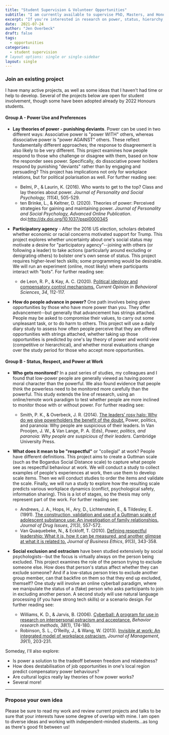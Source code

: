 ```yaml
---
title: "Student Supervision & Volunteer Opportunities"
subtitle: "I am currently available to supervise PhD, Masters, and Honours students."
excerpt: "If you're interested in research on power, status, hierarchy, and/or negotiations, I'm happy to discuss potential supervision."
date:  2021-07-24
author: "Jen Overbeck"
draft: false
tags:
  - opportunities
categories:
  - student supervision
# layout options: single or single-sidebar
layout: single
---
```



### Join an existing project

I have many active projects, as well as some ideas that I haven't had time or help to develop. Several of the projects below are open for student involvement, though some have been adopted already by 2022 Honours students.

#### **Group A** - Power Use and Preferences

- **Lay theories of power - punishing deviants**. Power can be used in two different ways: Associative power is "power WITH" others, whereas dissociative power is "power AGAINST" others. These reflect fundamentally different approaches; the response to disagreement is also likely to be very different. This project examines how people respond to those who challenge or disagree with them, based on how the responder sees power. Specifically, do dissociative power holders respond by punishing "deviants" rather than by engaging and persuading? This project has implications not only for workplace relations, but for political polarisation as well. For further reading see: 
    - Belmi, P., & Laurin, K. (2016). Who wants to get to the top? Class and lay theories about power. _Journal of Personality and Social Psychology, 111_(4), 505-529.
    - ten Brinke, L., & Keltner, D. (2020). Theories of power: Perceived strategies for gaining and maintaining power. _Journal of Personality and Social Psychology, Advanced Online Publication_. doi:http://dx.doi.org/10.1037/pspi0000345
    
- **Participatory agency** - After the 2016 US election, scholars debated whether economic or racial concerns motivated support for Trump. This project explores whether uncertainty about one's social status may motivate  a desire for "participatory agency"--joining with others (or following a leader) to take actions (particularly around excluding or denigrating others) to bolster one's own sense of status. This project requires higher-level tech skills; some programming would be desirable. We will run an experiment (online, most likely) where participants interact with "bots". For further reading see:
    - de Leon, R. P., & Kay, A. C. (2020). [Political ideology and compensatory control mechanisms.](https://www.sciencedirect.com/science/article/pii/S2352154620300334) _Current Opinion in Behavioral Sciences_, _34_, 112-117.
    
- **How do people advance in power?** One path involves being given opportunities by those who have more power than you. They offer advancement--but generally that advancement has strings attached. People may be asked to compromise their values, to carry out some unpleasant task, or to do harm to others. This project will use a daily diary study to assess how often people perceive that they are offered opportunities with strings attached, whether taking up those opportunities is predicted by one's lay theory of power and world view (competitive or hierarchical), and whether moral evaluations change over the study period for those who accept more opportunities.

#### **Group B** - Status, Respect, and Power at Work

- **Who gets monitored**? In a past series of studies, my colleagues and I found that low-power people are generally viewed as having poorer moral character than the powerful. We also found evidence that people think the powerless need to be monitored more carefully than the powerful. This study extends the line of research, using an online/remote work paradigm to test whether people are more inclined to monitor those with or without power. For further reading see:
    - Smith, P. K., & Overbeck, J. R. (2014). [The leaders’ rosy halo: Why 
do we give powerholders the benefit of the doubt.](https://www.researchgate.net/profile/Pamela-Smith-13/publication/260714548_The_leaders%27_rosy_halo_Why_do_we_give_powerholders_the_benefit_of_the_doubt/links/00b7d532106c34f2b6000000/The-leaders-rosy-halo-Why-do-we-give-powerholders-the-benefit-of-the-doubt.pdf) Power, politics, and 
paranoia: Why people are suspicious of their leaders. In Van Prooijen, 
J. W., & Van Lange, P. A. (Eds), _Power, politics, and paranoia: Why people are suspicious of their leaders_. Cambridge University Press. 

- **What does it mean to be "respectful"** or "collegial" at work? People have different definitions. This project aims to create a Guttman scale (such as the Bogardus Social Distance scale) to capture what people see as respectful behaviour at work. We will conduct a study to collect examples of people's experiences at work, then use them to develop scale items. Then we will conduct studies to order the items and validate the scale. Finally, we will run a study to explore how the resulting scale predicts various workplace dynamics (conflict, psychological safety, information sharing). This is a lot of stages, so the thesis may only represent part of the work. For further reading see:
    - Andrews, J. A., Hops, H., Ary, D., Lichtenstein, E., & Tildesley, E. (1991). [The construction, 
validation and use of a Guttman scale of adolescent substance use: An investigation of family relationships.](https://journals.sagepub.com/doi/abs/10.1177/002204269102100305) _Journal of Drug Issues_, _21_(3), 557-572.
    - Van Quaquebeke, N., & Eckloff, T. (2010). [Defining respectful leadership: What it is, how it can be measured, and another glimpse at what it is related to.](file:///Users/jenoverbeck/Downloads/ERS-2009-027-ORG.pdf) _Journal of Business Ethics_, _91_(3), 343-358.
    
- **Social exclusion and ostracism** have been studied extensively by social psychologists--but the focus is virtually always on the person being excluded. This project examines the role of the person trying to exclude someone else. How does that person's status affect whether they can exclude someone? And if a low-status person tries to exclude another group member, can that backfire on them so that they end up excluded, themself? One study will involve an online cyberball paradigm, where we manipulate the status of a (fake) person who asks participants to join in excluding another person. A second study will use natural language processing (if you have strong tech skills) or a scenario design. For further reading see:
    - Williams, K. D., & Jarvis, B. (2006). [Cyberball: A program for use in research on interpersonal ostracism and acceptance.](https://link.springer.com/content/pdf/10.3758/BF03192765.pdf) _Behavior research methods_, _38_(1), 174-180.
    - Robinson, S. L., O’Reilly, J., & Wang, W. (2013). [Invisible at work: An integrated model of workplace ostracism.](https://citeseerx.ist.psu.edu/viewdoc/download?doi=10.1.1.831.6817&rep=rep1&type=pdf) _Journal of Management_, _39_(1), 203-231.




Someday, I'll also explore:
- Is power a solution to the tradeoff between freedom and relatedness?
- How does destabilisation of job opportunities in one's local region predict compensatory power behaviours?
- Are cultural logics really lay theories of how power works?
- Several more!

---

### Propose your own idea

Please be sure to read my work and review current projects and talks to be sure that your interests have some degree of overlap with mine. I am open to diverse ideas and working with independent-minded students...as long as there's good fit between us!
